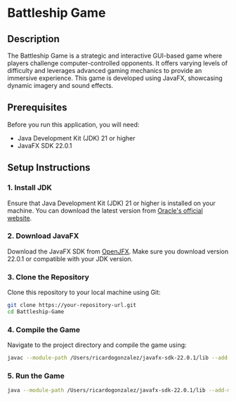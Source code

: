 # Battleship Game

## Description

The Battleship Game is a strategic and interactive GUI-based game where players challenge computer-controlled opponents. It offers varying levels of difficulty and leverages advanced gaming mechanics to provide an immersive experience. This game is developed using JavaFX, showcasing dynamic imagery and sound effects.

## Prerequisites

Before you run this application, you will need:

- Java Development Kit (JDK) 21 or higher
- JavaFX SDK 22.0.1

## Setup Instructions

### 1. Install JDK

Ensure that Java Development Kit (JDK) 21 or higher is installed on your machine. You can download the latest version from [Oracle's official website](https://www.oracle.com/java/technologies/javase-downloads.html).

### 2. Download JavaFX

Download the JavaFX SDK from [OpenJFX](https://openjfx.io). Make sure you download version 22.0.1 or compatible with your JDK version.

### 3. Clone the Repository

Clone this repository to your local machine using Git:

```bash
git clone https://your-repository-url.git
cd Battleship-Game
```

### 4. Compile the Game

Navigate to the project directory and compile the game using:
```bash
javac --module-path /Users/ricardogonzalez/javafx-sdk-22.0.1/lib --add-modules javafx.controls,javafx.fxml,javafx.media -d bin src/BattleLines.java
```

### 5. Run the Game
```bash
java --module-path /Users/ricardogonzalez/javafx-sdk-22.0.1/lib --add-modules javafx.controls,javafx.fxml,javafx.media -cp bin BattleLines
```

